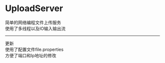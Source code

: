 # UploadServer
简单的网络编程文件上传服务\
使用了多线程以及IO输入输出流

------------------------------
更新\
使用了配置文件file.properties\
方便了端口和Ip地址的修改
